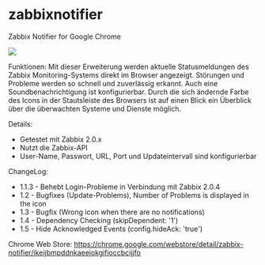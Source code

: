 zabbixnotifier
==============

Zabbix Notifier for Google Chrome

![
](https://raw.github.com/gigatec/zabbixnotifier/master/screenshot.png)

Funktionen: 
Mit dieser Erweiterung werden aktuelle Statusmeldungen des Zabbix Monitoring-Systems direkt im Browser angezeigt. Störungen und Probleme werden so schnell und zuverlässig erkannt. 
Auch eine Soundbenachrichtigung ist konfigurierbar. 
Durch die sich ändernde Farbe des Icons in der Stautsleiste des Browsers ist auf einen Blick ein Überblick über die überwachten Systeme und Dienste möglich. 

Details:
- Getestet mit Zabbix 2.0.x
- Nutzt die Zabbix-API
- User-Name, Passwort, URL, Port und Updateintervall sind konfigurierbar

ChangeLog:
- 1.1.3 - Behebt Login-Probleme in Verbindung mit Zabbix 2.0.4
- 1.2   - Bugfixes (Update-Problems), Number of Problems is displayed in the icon
- 1.3   - Bugfix (Wrong icon when there are no notifications)
- 1.4   - Dependency Checking (skipDependent: '1')
- 1.5   - Hide Acknowledged Events (config.hideAck: 'true')

Chrome Web Store: https://chrome.google.com/webstore/detail/zabbix-notifier/ikeijbmpddnkaeejokgifioccbcijjfo
